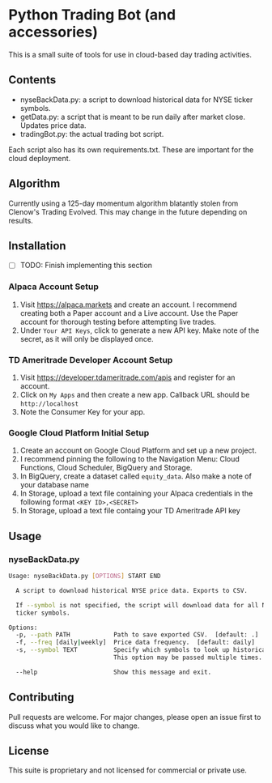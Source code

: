 # Python Trading Bot (and accessories)

This is a small suite of tools for use in cloud-based day trading activities.

## Contents

* nyseBackData.py: a script to download historical data for NYSE ticker symbols.
* getData.py: a script that is meant to be run daily after market close. Updates price data.
* tradingBot.py: the actual trading bot script.

Each script also has its own requirements.txt. These are important for the cloud deployment.

## Algorithm

Currently using a 125-day momentum algorithm blatantly stolen from Clenow's Trading Evolved. This may change in the future depending on results.

## Installation

* [ ] TODO: Finish implementing this section

### Alpaca Account Setup

1. Visit <https://alpaca.markets> and create an account. I recommend creating both a Paper account and a Live account. Use the Paper account for thorough testing before attempting live trades.
2. Under `Your API Keys`, click to generate a new API key. Make note of the secret, as it will only be displayed once.

### TD Ameritrade Developer Account Setup

1. Visit <https://developer.tdameritrade.com/apis> and register for an account.
2. Click on `My Apps` and then create a new app. Callback URL should be `http://localhost`
3. Note the Consumer Key for your app.

### Google Cloud Platform Initial Setup

1. Create an account on Google Cloud Platform and set up a new project.
2. I recommend pinning the following to the Navigation Menu: Cloud Functions, Cloud Scheduler, BigQuery and Storage.
3. In BigQuery, create a dataset called `equity_data`. Also make a note of your database name
4. In Storage, upload a text file containing your Alpaca credentials in the following format `<KEY ID>,<SECRET>`
5. In Storage, upload a text file containg your TD Ameritrade API key

## Usage

### nyseBackData.py

```bash
Usage: nyseBackData.py [OPTIONS] START END

  A script to download historical NYSE price data. Exports to CSV.

  If --symbol is not specified, the script will download data for all NYSE
  ticker symbols.

Options:
  -p, --path PATH            Path to save exported CSV.  [default: .]
  -f, --freq [daily|weekly]  Price data frequency.  [default: daily]
  -s, --symbol TEXT          Specify which symbols to look up historical data.
                             This option may be passed multiple times.

  --help                     Show this message and exit.
```

## Contributing

Pull requests are welcome. For major changes, please open an issue first to discuss what you would like to change.

## License

This suite is proprietary and not licensed for commercial or private use.

